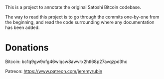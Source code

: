 This is a project to annotate the original Satoshi Bitcoin codebase.

The way to read this project is to go through the commits one-by-one from the
beginning, and read the code surrounding where any documentation has been added.

Donations
========

Bitcoin: bc1q9gw9xfg46wlqcw8awvrx2htl68p27avqzpd3hc

Patreon: https://www.patreon.com/jeremyrubin

